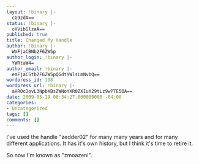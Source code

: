 ```yaml
---
layout: !binary |-
  cG9zdA==
status: !binary |-
  cHVibGlzaA==
published: true
title: Changed My Handle
author: !binary |-
  WmFjaCBNb2F6ZW5p
author_login: !binary |-
  YWRtaW4=
author_email: !binary |-
  emFjaC5tb2F6ZW5pQGdtYWlsLmNvbQ==
wordpress_id: 198
wordpress_url: !binary |-
  aHR0cDovL3NpbXBsZWNoYXR0ZXIuY29tLz9wPTE5OA==
date: 2009-05-19 08:34:27.000000000 -04:00
categories:
- Uncategorized
tags: []
comments: []
---
```

I've used the handle "zedder02" for many many years and for many different applications. It has it's own history, but I think it's time to retire it.

So now I'm known as "zmoazeni".
